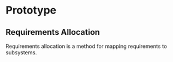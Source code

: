 # Prototype

## Requirements Allocation

Requirements allocation is a method for mapping requirements to subsystems.